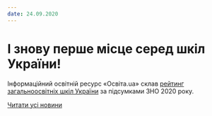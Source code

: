 ```yaml
---
date: 24.09.2020
---
```

# І знову перше місце серед шкіл України!

Інформаційний освітній ресурс «Освіта.ua» склав [рейтинг загальноосвітніх шкіл України](https://osvita.ua/school/rating/76202/) за підсумками ЗНО 2020 року.

[Читати усі новини](/news)
